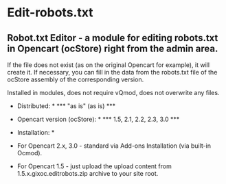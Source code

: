 # Edit-robots.txt


## Robot.txt Editor - a module for editing robots.txt in Opencart (ocStore) right from the admin area.



If the file does not exist (as on the original Opencart for example), it will create it. If necessary, you can fill in the data from the robots.txt file of the ocStore assembly of the corresponding version.

Installed in modules, does not require vQmod, does not overwrite any files.


 

* Distributed: * *** "as is" (as is) ***

* Opencart version (ocStore): * *** 1.5, 2.1, 2.2, 2.3, 3.0 ***

* Installation: *

- For Opencart 2.x, 3.0 - standard via Add-ons Installation (via built-in Ocmod).

- For Opencart 1.5 - just upload the upload content from 1.5.x.gixoc.editrobots.zip archive to your site root. 
